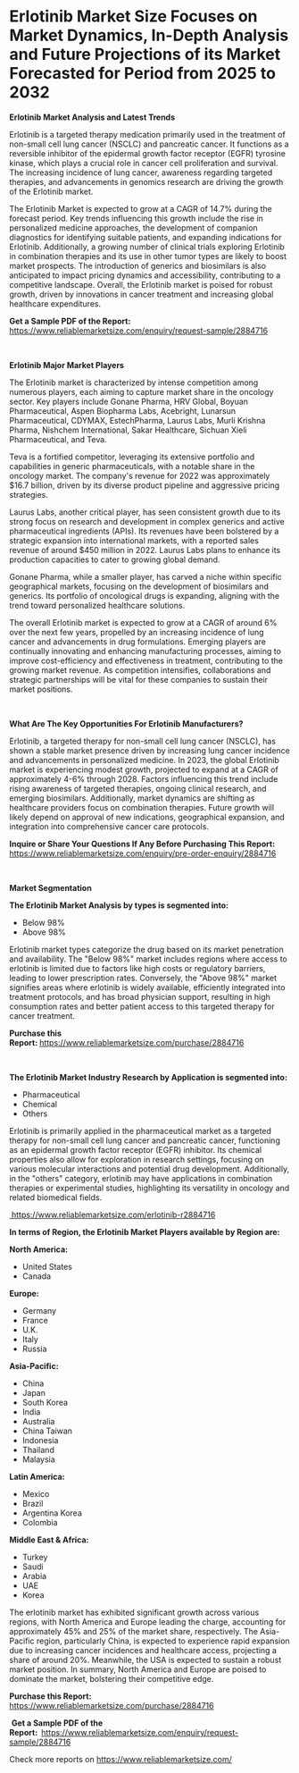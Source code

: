 <p><h1>Erlotinib Market Size Focuses on Market Dynamics, In-Depth Analysis and Future Projections of its Market Forecasted for Period from 2025 to 2032</h1></p><p><strong>Erlotinib Market Analysis and Latest Trends</strong></p>
<p><p>Erlotinib is a targeted therapy medication primarily used in the treatment of non-small cell lung cancer (NSCLC) and pancreatic cancer. It functions as a reversible inhibitor of the epidermal growth factor receptor (EGFR) tyrosine kinase, which plays a crucial role in cancer cell proliferation and survival. The increasing incidence of lung cancer, awareness regarding targeted therapies, and advancements in genomics research are driving the growth of the Erlotinib market.</p><p>The Erlotinib Market is expected to grow at a CAGR of 14.7% during the forecast period. Key trends influencing this growth include the rise in personalized medicine approaches, the development of companion diagnostics for identifying suitable patients, and expanding indications for Erlotinib. Additionally, a growing number of clinical trials exploring Erlotinib in combination therapies and its use in other tumor types are likely to boost market prospects. The introduction of generics and biosimilars is also anticipated to impact pricing dynamics and accessibility, contributing to a competitive landscape. Overall, the Erlotinib market is poised for robust growth, driven by innovations in cancer treatment and increasing global healthcare expenditures.</p></p>
<p><strong>Get a Sample PDF of the Report:&nbsp;</strong> <a href="https://www.reliablemarketsize.com/enquiry/request-sample/2884716?utm_campaign=2932&utm_medium=2&utm_source=Github&utm_content=ia&utm_term=13032025&utm_id=erlotinib">https://www.reliablemarketsize.com/enquiry/request-sample/2884716</a></p>
<p>&nbsp;</p>
<p><strong>Erlotinib Major Market Players</strong></p>
<p><p>The Erlotinib market is characterized by intense competition among numerous players, each aiming to capture market share in the oncology sector. Key players include Gonane Pharma, HRV Global, Boyuan Pharmaceutical, Aspen Biopharma Labs, Acebright, Lunarsun Pharmaceutical, CDYMAX, EstechPharma, Laurus Labs, Murli Krishna Pharma, Nishchem International, Sakar Healthcare, Sichuan Xieli Pharmaceutical, and Teva.</p><p>Teva is a fortified competitor, leveraging its extensive portfolio and capabilities in generic pharmaceuticals, with a notable share in the oncology market. The company's revenue for 2022 was approximately $16.7 billion, driven by its diverse product pipeline and aggressive pricing strategies.</p><p>Laurus Labs, another critical player, has seen consistent growth due to its strong focus on research and development in complex generics and active pharmaceutical ingredients (APIs). Its revenues have been bolstered by a strategic expansion into international markets, with a reported sales revenue of around $450 million in 2022. Laurus Labs plans to enhance its production capacities to cater to growing global demand.</p><p>Gonane Pharma, while a smaller player, has carved a niche within specific geographical markets, focusing on the development of biosimilars and generics. Its portfolio of oncological drugs is expanding, aligning with the trend toward personalized healthcare solutions.</p><p>The overall Erlotinib market is expected to grow at a CAGR of around 6% over the next few years, propelled by an increasing incidence of lung cancer and advancements in drug formulations. Emerging players are continually innovating and enhancing manufacturing processes, aiming to improve cost-efficiency and effectiveness in treatment, contributing to the growing market revenue. As competition intensifies, collaborations and strategic partnerships will be vital for these companies to sustain their market positions.</p></p>
<p>&nbsp;</p>
<p><strong>What Are The Key Opportunities For Erlotinib Manufacturers?</strong></p>
<p><p>Erlotinib, a targeted therapy for non-small cell lung cancer (NSCLC), has shown a stable market presence driven by increasing lung cancer incidence and advancements in personalized medicine. In 2023, the global Erlotinib market is experiencing modest growth, projected to expand at a CAGR of approximately 4-6% through 2028. Factors influencing this trend include rising awareness of targeted therapies, ongoing clinical research, and emerging biosimilars. Additionally, market dynamics are shifting as healthcare providers focus on combination therapies. Future growth will likely depend on approval of new indications, geographical expansion, and integration into comprehensive cancer care protocols.</p></p>
<p><strong>Inquire or Share Your Questions If Any Before Purchasing This Report:</strong> <a href="https://www.reliablemarketsize.com/enquiry/pre-order-enquiry/2884716?utm_campaign=2932&utm_medium=2&utm_source=Github&utm_content=ia&utm_term=13032025&utm_id=erlotinib">https://www.reliablemarketsize.com/enquiry/pre-order-enquiry/2884716</a></p>
<p>&nbsp;</p>
<p><strong>Market Segmentation</strong></p>
<p><strong>The Erlotinib Market Analysis by types is segmented into:</strong></p>
<p><ul><li>Below 98%</li><li>Above 98%</li></ul></p>
<p><p>Erlotinib market types categorize the drug based on its market penetration and availability. The "Below 98%" market includes regions where access to erlotinib is limited due to factors like high costs or regulatory barriers, leading to lower prescription rates. Conversely, the "Above 98%" market signifies areas where erlotinib is widely available, efficiently integrated into treatment protocols, and has broad physician support, resulting in high consumption rates and better patient access to this targeted therapy for cancer treatment.</p></p>
<p><strong>Purchase this Report:&nbsp;</strong><a href="https://www.reliablemarketsize.com/purchase/2884716?utm_campaign=2932&utm_medium=2&utm_source=Github&utm_content=ia&utm_term=13032025&utm_id=erlotinib">https://www.reliablemarketsize.com/purchase/2884716</a></p>
<p>&nbsp;</p>
<p><strong>The Erlotinib Market Industry Research by Application is segmented into:</strong></p>
<p><ul><li>Pharmaceutical</li><li>Chemical</li><li>Others</li></ul></p>
<p><p>Erlotinib is primarily applied in the pharmaceutical market as a targeted therapy for non-small cell lung cancer and pancreatic cancer, functioning as an epidermal growth factor receptor (EGFR) inhibitor. Its chemical properties also allow for exploration in research settings, focusing on various molecular interactions and potential drug development. Additionally, in the "others" category, erlotinib may have applications in combination therapies or experimental studies, highlighting its versatility in oncology and related biomedical fields.</p></p>
<p><a href="https://www.reliablemarketsize.com/erlotinib-r2884716?utm_campaign=2932&utm_medium=2&utm_source=Github&utm_content=ia&utm_term=13032025&utm_id=erlotinib">&nbsp;https://www.reliablemarketsize.com/erlotinib-r2884716</a></p>
<p><strong>In terms of Region, the Erlotinib Market Players available by Region are:</strong></p>
<p>
    <p> <strong> North America: </strong>
        <ul>
            <li>United States</li>
            <li>Canada</li>
        </ul>
        </p> 
    <p> <strong> Europe: </strong>
        <ul>
            <li>Germany</li>
            <li>France</li>
            <li>U.K.</li>
            <li>Italy</li>
            <li>Russia</li>
        </ul>
        </p> 
    <p> <strong> Asia-Pacific: </strong>
        <ul>
            <li>China</li>
            <li>Japan</li>
            <li>South Korea</li>
            <li>India</li>
            <li>Australia</li>
            <li>China Taiwan</li>
            <li>Indonesia</li>
            <li>Thailand</li>
            <li>Malaysia</li>
        </ul>
        </p> 
    <p> <strong> Latin America: </strong>
        <ul>
            <li>Mexico</li>
            <li>Brazil</li>
            <li>Argentina Korea</li>
            <li>Colombia</li>
        </ul>
        </p> 
    <p> <strong> Middle East & Africa: </strong>
        <ul>
            <li>Turkey</li>
            <li>Saudi</li>
            <li>Arabia</li>
            <li>UAE</li>
            <li>Korea</li>
        </ul>
    </p>
    </p>
<p><p>The erlotinib market has exhibited significant growth across various regions, with North America and Europe leading the charge, accounting for approximately 45% and 25% of the market share, respectively. The Asia-Pacific region, particularly China, is expected to experience rapid expansion due to increasing cancer incidences and healthcare access, projecting a share of around 20%. Meanwhile, the USA is expected to sustain a robust market position. In summary, North America and Europe are poised to dominate the market, bolstering their competitive edge.</p></p>
<p><strong>Purchase this Report: </strong><a href="https://www.reliablemarketsize.com/purchase/2884716?utm_campaign=2932&utm_medium=2&utm_source=Github&utm_content=ia&utm_term=13032025&utm_id=erlotinib">https://www.reliablemarketsize.com/purchase/2884716</a></p>
<p>&nbsp;<strong>Get a Sample PDF of the Report:&nbsp;&nbsp;</strong><a href="https://www.reliablemarketsize.com/enquiry/request-sample/2884716?utm_campaign=2932&utm_medium=2&utm_source=Github&utm_content=ia&utm_term=13032025&utm_id=erlotinib">https://www.reliablemarketsize.com/enquiry/request-sample/2884716</a></p>
<p><strong></strong></p>
<p>Check more reports on <a href="https://www.reliablemarketsize.com/?utm_campaign=2932&utm_medium=2&utm_source=Github&utm_content=ia&utm_term=13032025&utm_id=erlotinib">https://www.reliablemarketsize.com/</a></p>